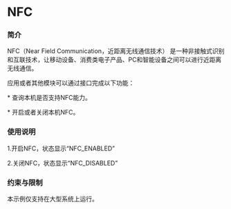 # NFC<a name="ZH-CN_TOPIC_0000001080439848"></a>

### 简介

NFC（Near Field Communication，近距离无线通信技术） 是一种非接触式识别和互联技术，让移动设备、消费类电子产品、PC和智能设备之间可以进行近距离无线通信。

应用或者其他模块可以通过接口完成以下功能：

\* 查询本机是否支持NFC能力。

\* 开启或者关闭本机NFC。

### 使用说明

1.开启NFC，状态显示“NFC_ENABLED”

2.关闭NFC，状态显示“NFC_DISABLED”

### 约束与限制

本示例仅支持在大型系统上运行。
